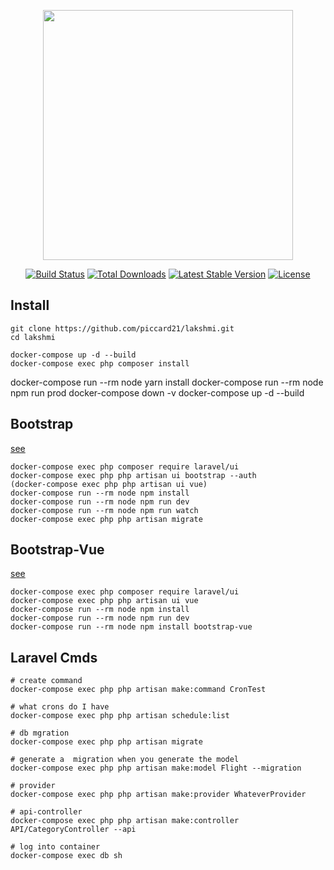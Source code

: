 <p align="center"><a href="https://laravel.com" target="_blank"><img src="https://raw.githubusercontent.com/laravel/art/master/logo-lockup/5%20SVG/2%20CMYK/1%20Full%20Color/laravel-logolockup-cmyk-red.svg" width="400"></a></p>

<p align="center">
<a href="https://travis-ci.org/laravel/framework"><img src="https://travis-ci.org/laravel/framework.svg" alt="Build Status"></a>
<a href="https://packagist.org/packages/laravel/framework"><img src="https://img.shields.io/packagist/dt/laravel/framework" alt="Total Downloads"></a>
<a href="https://packagist.org/packages/laravel/framework"><img src="https://img.shields.io/packagist/v/laravel/framework" alt="Latest Stable Version"></a>
<a href="https://packagist.org/packages/laravel/framework"><img src="https://img.shields.io/packagist/l/laravel/framework" alt="License"></a>
</p>


## Install
```
git clone https://github.com/piccard21/lakshmi.git
cd lakshmi

docker-compose up -d --build
docker-compose exec php composer install
```
docker-compose run --rm node yarn install
docker-compose run --rm node npm run prod
docker-compose down -v
docker-compose up -d --build


## Bootstrap
[see](https://www.positronx.io/how-to-properly-install-and-use-bootstrap-in-laravel/)
```
docker-compose exec php composer require laravel/ui
docker-compose exec php php artisan ui bootstrap --auth
(docker-compose exec php php artisan ui vue)
docker-compose run --rm node npm install
docker-compose run --rm node npm run dev
docker-compose run --rm node npm run watch
docker-compose exec php php artisan migrate
```


## Bootstrap-Vue
[see](https://www.solmediaco.com/blog/how-to-include-bootstrapvue-in-a-laravel-project)
```
docker-compose exec php composer require laravel/ui
docker-compose exec php php artisan ui vue
docker-compose run --rm node npm install
docker-compose run --rm node npm run dev
docker-compose run --rm node npm install bootstrap-vue
```


## Laravel Cmds
```
# create command 
docker-compose exec php php artisan make:command CronTest

# what crons do I have
docker-compose exec php php artisan schedule:list

# db mgration
docker-compose exec php php artisan migrate

# generate a  migration when you generate the model
docker-compose exec php php artisan make:model Flight --migration

# provider
docker-compose exec php php artisan make:provider WhateverProvider

# api-controller
docker-compose exec php php artisan make:controller API/CategoryController --api

# log into container 
docker-compose exec db sh
```



